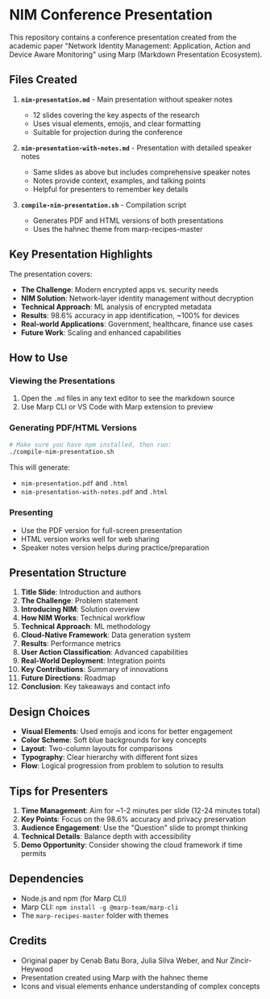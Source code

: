 # NIM Conference Presentation

This repository contains a conference presentation created from the academic paper "Network Identity Management: Application, Action and Device Aware Monitoring" using Marp (Markdown Presentation Ecosystem).

## Files Created

1. **`nim-presentation.md`** - Main presentation without speaker notes
   - 12 slides covering the key aspects of the research
   - Uses visual elements, emojis, and clear formatting
   - Suitable for projection during the conference

2. **`nim-presentation-with-notes.md`** - Presentation with detailed speaker notes
   - Same slides as above but includes comprehensive speaker notes
   - Notes provide context, examples, and talking points
   - Helpful for presenters to remember key details

3. **`compile-nim-presentation.sh`** - Compilation script
   - Generates PDF and HTML versions of both presentations
   - Uses the hahnec theme from marp-recipes-master

## Key Presentation Highlights

The presentation covers:
- **The Challenge**: Modern encrypted apps vs. security needs
- **NIM Solution**: Network-layer identity management without decryption
- **Technical Approach**: ML analysis of encrypted metadata
- **Results**: 98.6% accuracy in app identification, ~100% for devices
- **Real-world Applications**: Government, healthcare, finance use cases
- **Future Work**: Scaling and enhanced capabilities

## How to Use

### Viewing the Presentations
1. Open the `.md` files in any text editor to see the markdown source
2. Use Marp CLI or VS Code with Marp extension to preview

### Generating PDF/HTML Versions
```bash
# Make sure you have npm installed, then run:
./compile-nim-presentation.sh
```

This will generate:
- `nim-presentation.pdf` and `.html`
- `nim-presentation-with-notes.pdf` and `.html`

### Presenting
- Use the PDF version for full-screen presentation
- HTML version works well for web sharing
- Speaker notes version helps during practice/preparation

## Presentation Structure

1. **Title Slide**: Introduction and authors
2. **The Challenge**: Problem statement
3. **Introducing NIM**: Solution overview
4. **How NIM Works**: Technical workflow
5. **Technical Approach**: ML methodology
6. **Cloud-Native Framework**: Data generation system
7. **Results**: Performance metrics
8. **User Action Classification**: Advanced capabilities
9. **Real-World Deployment**: Integration points
10. **Key Contributions**: Summary of innovations
11. **Future Directions**: Roadmap
12. **Conclusion**: Key takeaways and contact info

## Design Choices

- **Visual Elements**: Used emojis and icons for better engagement
- **Color Scheme**: Soft blue backgrounds for key concepts
- **Layout**: Two-column layouts for comparisons
- **Typography**: Clear hierarchy with different font sizes
- **Flow**: Logical progression from problem to solution to results

## Tips for Presenters

1. **Time Management**: Aim for ~1-2 minutes per slide (12-24 minutes total)
2. **Key Points**: Focus on the 98.6% accuracy and privacy preservation
3. **Audience Engagement**: Use the "Question" slide to prompt thinking
4. **Technical Details**: Balance depth with accessibility
5. **Demo Opportunity**: Consider showing the cloud framework if time permits

## Dependencies

- Node.js and npm (for Marp CLI)
- Marp CLI: `npm install -g @marp-team/marp-cli`
- The `marp-recipes-master` folder with themes

## Credits

- Original paper by Cenab Batu Bora, Julia Silva Weber, and Nur Zincir-Heywood
- Presentation created using Marp with the hahnec theme
- Icons and visual elements enhance understanding of complex concepts 